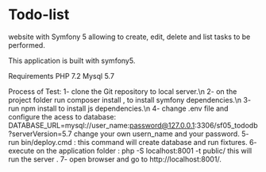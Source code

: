 # Todo-list

website with Symfony 5 allowing to create, edit, delete and list tasks to be performed.

This application is built with symfony5.

Requirements
PHP 7.2
Mysql 5.7


Process of Test:
1- clone the Git repository to local server.\n
2- on the project folder run composer install , to install symfony dependencies.\n
3- run npm install to install js dependencies.\n
4- change .env file and configure the acess to database:
DATABASE_URL=mysql://user_name:password@127.0.0.1:3306/sf05_tododb?serverVersion=5.7
change your own usern_name and your password.
5- run bin/deploy.cmd : this command will create database and run fixtures.
6- execute on the application folder : php -S localhost:8001 -t public/
this will run the server .
7- open browser and go to http://localhost:8001/.
